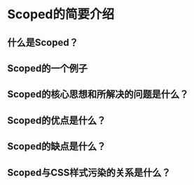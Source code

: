 # Scoped的简要介绍

## 什么是Scoped？

## Scoped的一个例子

## Scoped的核心思想和所解决的问题是什么？

## Scoped的优点是什么？

## Scoped的缺点是什么？

## Scoped与CSS样式污染的关系是什么？
